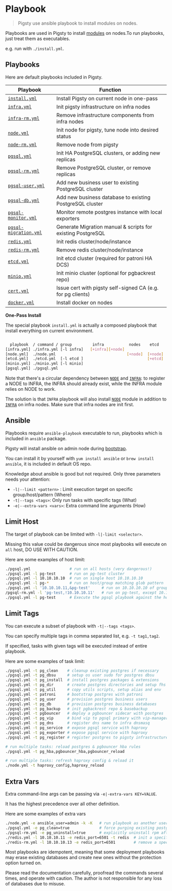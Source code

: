 # Playbook

> Pigsty use ansible playbook to install modules on nodes.

Playbooks are used in Pigsty to install [modules](ARCH#modules) on nodes.To run playbooks, just treat them as executables.

e.g. run with `./install.yml`.


## Playbooks

Here are default playbooks included in Pigsty.

| Playbook                                                                                 | Function                                                    |
|------------------------------------------------------------------------------------------|-------------------------------------------------------------|
| [`install.yml`](https://github.com/vonng/pigsty/blob/master/install.yml)                 | Install Pigsty on current node in one-pass                  |
| [`infra.yml`](https://github.com/vonng/pigsty/blob/master/infra.yml)                     | Init pigsty infrastructure on infra nodes                   |
| [`infra-rm.yml`](https://github.com/vonng/pigsty/blob/master/infra-rm.yml)               | Remove infrastructure components from infra nodes           |
| [`node.yml`](https://github.com/vonng/pigsty/blob/master/node.yml)                       | Init node for pigsty, tune node into desired status         |
| [`node-rm.yml`](https://github.com/vonng/pigsty/blob/master/node-rm.yml)                 | Remove node from pigsty                                     |
| [`pgsql.yml`](https://github.com/vonng/pigsty/blob/master/pgsql.yml)                     | Init HA PostgreSQL clusters, or adding new replicas         |
| [`pgsql-rm.yml`](https://github.com/vonng/pigsty/blob/master/pgsql-rm.yml)               | Remove PostgreSQL cluster, or remove replicas               |
| [`pgsql-user.yml`](https://github.com/vonng/pigsty/blob/master/pgsql-user.yml)           | Add new business user to existing PostgreSQL cluster        |
| [`pgsql-db.yml`](https://github.com/vonng/pigsty/blob/master/pgsql-db.yml)               | Add new business database to existing PostgreSQL cluster    |
| [`pgsql-monitor.yml`](https://github.com/vonng/pigsty/blob/master/pgsql-monitor.yml)     | Monitor remote postgres instance with local exporters       |
| [`pgsql-migration.yml`](https://github.com/vonng/pigsty/blob/master/pgsql-migration.yml) | Generate Migration manual & scripts for existing PostgreSQL |
| [`redis.yml`](https://github.com/vonng/pigsty/blob/master/redis.yml)                     | Init redis cluster/node/instance                            |
| [`redis-rm.yml`](https://github.com/vonng/pigsty/blob/master/redis-rm.yml)               | Remove redis cluster/node/instance                          |
| [`etcd.yml`](https://github.com/vonng/pigsty/blob/master/etcd.yml)                       | Init etcd cluster (required for patroni HA DCS)             |
| [`minio.yml`](https://github.com/vonng/pigsty/blob/master/minio.yml)                     | Init minio cluster (optional for pgbackrest repo)           |
| [`cert.yml`](https://github.com/vonng/pigsty/blob/master/cert.yml)                       | Issue cert with pigsty self-signed CA (e.g. for pg clients) |
| [`docker.yml`](https://github.com/vonng/pigsty/blob/master/docker.yml)                   | Install docker on nodes                                     |


**One-Pass Install**

The special playbook `install.yml` is actually a composed playbook that install everything on current environment.

```bash

  playbook  / command / group         infra           nodes    etcd     minio     pgsql
[infra.yml] ./infra.yml [-l infra]   [+infra][+node] 
[node.yml]  ./node.yml                               [+node]  [+node]  [+node]   [+node]
[etcd.yml]  ./etcd.yml  [-l etcd ]                            [+etcd]
[minio.yml] ./minio.yml [-l minio]                                     [+minio]
[pgsql.yml] ./pgsql.yml                                                          [+pgsql]
```

Note that there's a circular dependency between [`NODE`](NODE) and [`INFRA`](INFRA):
to register a NODE to INFRA, the INFRA should already exist, while the INFRA module relies on NODE to work.

The solution is that `INFRA` playbook will also install [`NODE`](NODE) module in addition to [`INFRA`](INFRA) on infra nodes.
Make sure that infra nodes are init first.  




## Ansible

Playbooks require `ansible-playbook` executable to run, playbooks which is included in `ansible` package.

Pigsty will install ansible on admin node during [bootstrap](INSTALL#bootstrap).

You can install it by yourself with `yum install ansible` or `brew install ansible`, it is included in default OS repo.

Knowledge about ansible is good but not required. Only three parameters needs your attention:

* `-l|--limit <pattern>` : Limit execution target on specific group/host/pattern (Where)
* `-t|--tags <tags>`: Only run tasks with specific tags (What)     
* `-e|--extra-vars <vars>`: Extra command line arguments (How) 


## Limit Host

The target of playbook can be limited with `-l|-limit <selector>`.

Missing this value could be dangerous since most playbooks will execute on `all` host, DO USE WITH CAUTION.

Here are some examples of host limit:

```bash
./pgsql.yml                 # run on all hosts (very dangerous!)
./pgsql.yml -l pg-test      # run on pg-test cluster
./pgsql.yml -l 10.10.10.10  # run on single host 10.10.10.10
./pgsql.yml -l pg-*         # run on host/group matching glob pattern `pg-*`
./pgsql.yml -l '10.10.10.11,&pg-test'     # run on 10.10.10.10 of group pg-test
/pgsql-rm.yml -l 'pg-test,!10.10.10.11'   # run on pg-test, except 10.10.10.11
./pgsql.yml -l pg-test      # Execute the pgsql playbook against the hosts in the pg-test cluster
```


## Limit Tags

You can execute a subset of playbook with `-t|--tags <tags>`.

You can specify multiple tags in comma separated list, e.g. `-t tag1,tag2`.

If specified, tasks with given tags will be executed instead of entire playbook.

Here are some examples of task limit:

```bash
./pgsql.yml -t pg_clean    # cleanup existing postgres if necessary
./pgsql.yml -t pg_dbsu     # setup os user sudo for postgres dbsu
./pgsql.yml -t pg_install  # install postgres packages & extensions
./pgsql.yml -t pg_dir      # create postgres directories and setup fhs
./pgsql.yml -t pg_util     # copy utils scripts, setup alias and env
./pgsql.yml -t patroni     # bootstrap postgres with patroni
./pgsql.yml -t pg_user     # provision postgres business users
./pgsql.yml -t pg_db       # provision postgres business databases
./pgsql.yml -t pg_backup   # init pgbackrest repo & basebackup
./pgsql.yml -t pgbouncer   # deploy a pgbouncer sidecar with postgres
./pgsql.yml -t pg_vip      # bind vip to pgsql primary with vip-manager
./pgsql.yml -t pg_dns      # register dns name to infra dnsmasq
./pgsql.yml -t pg_service  # expose pgsql service with haproxy
./pgsql.yml -t pg_exporter # expose pgsql service with haproxy
./pgsql.yml -t pg_register # register postgres to pigsty infrastructure

# run multiple tasks: reload postgres & pgbouncer hba rules
./pgsql.yml -t pg_hba,pgbouncer_hba,pgbouncer_reload

# run multiple tasks: refresh haproxy config & reload it
./node.yml -t haproxy_config,haproxy_reload
```



## Extra Vars

Extra command-line args can be passing via `-e|-extra-vars KEY=VALUE`.

It has the highest precedence over all other definition.

Here are some examples of extra vars

```bash
./node.yml -e ansible_user=admin -k -K   # run playbook as another user (with admin sudo password)
./pgsql.yml -e pg_clean=true             # force purging existing postgres when init a pgsql instance
./pgsql-rm.yml -e pg_uninstall=true      # explicitly uninstall rpm after postgres instance is removed
./redis.yml -l 10.10.10.11 -e redis_port=6501 -t redis  # init a specific redis instance: 10.10.10.11:6501
./redis-rm.yml -l 10.10.10.13 -e redis_port=6501        # remove a specific redis instance: 10.10.10.11:6501
```



Most playbooks are idempotent, meaning that some deployment playbooks may erase existing databases and create new ones without the protection option turned on.

Please read the documentation carefully, proofread the commands several times, and operate with caution. The author is not responsible for any loss of databases due to misuse.

